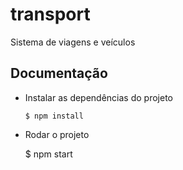 transport
=========

Sistema de viagens e veículos

## Documentação

* Instalar as dependências do projeto

      $ npm install

 * Rodar o projeto

      $ npm start